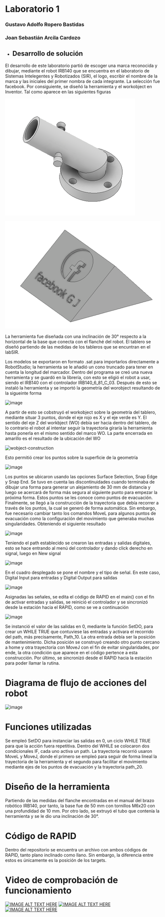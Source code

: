 # Laboratorio 1
### Gustavo Adolfo Ropero Bastidas
### Joan Sebastián Arcila Cardozo
- ## Desarrollo de solución
El desarrollo de este laboratorio partió de escoger una marca reconocida y dibujar, mediante el robot IRB140 que se encuentra en el laboratorio de Sistemas Intelegentes y Robotizados (SIR), el logo, escribir el nombre de la marca y las iniciales del primer nombra de cada integrante. La selección fue facebook. Por consiguiente, se diseñó la herramienta y el workobject en Inventor. Tal como aparece en las siguientes figuras

![Image](https://github.com/garoperob/lab1robotics/blob/main/tool.png "Title")

![Image](https://github.com/garoperob/lab1robotics/blob/main/wobject.png  "Title")

La herramienta fue diseñada con una inclinación de 30° respecto a la horizontal de la base que conecta con el flanché del robot. El tablero se diseñó partiendo de las medidas de los tableros que se encuntran en el labSIR.

Los modelos se exportaron en formato .sat para importarlos directamente a RobotStudio; la herramienta se le añadió un cono truncado para tener en cuenta la longitud del marcador. Dentro del programa se creó una nueva herramienta y se guardó en la librería, con esto se eligió el robot a usar, siendo el IRB140 con el controlador IRB140_6_81_C_03. Después de esto se instaló la herramienta y se importó la geometría del worobject resultando de la sigueinte forma

![image](https://github.com/garoperob/lab1robotics/assets/80500171/f82e330b-2526-427d-b77b-18d5a882ccc7 "Title")

A partir de esto se cobstruyó el workobject sobre la geometría del tablero, mediante situar 3 puntos, donde el eje rojo es X y el eje verde es Y. El sentido del eje Z del workbject (WO) debía ser hacia dentro del tablero, de lo contrario el robot al intentar seguir la trayectoria giraría la herramienta hasta ponerla en el mismo sentido del marco WO. La parte encerrada en amarillo es el resultado de la ubicación del WO

![wobject-construction](https://github.com/garoperob/lab1robotics/assets/80500171/4182048d-6f26-458c-bdc7-0eca4246d41a "Title")

Esto permitió crear los puntos sobre la superficie de la geometría 

![image](https://github.com/garoperob/lab1robotics/assets/80500171/5510546b-9877-4788-bc1b-f9e368032e3c "Title")

Los puntos se ubicaron usando las opciones Surface Selection, Snap Edge y Snap End. Se tuvo en cuenta las discontinuidades cuando terminaba de dibujar una forma para generar un alejamiento de 30 mm de distancia y luego se acercará de forma más segura al siguiente punto para empezar la próxima forma. Estos puntos se les conoce como puntos de evacuación. Finalmente, se llegó a la construcción de la trayectoria que debía recorrer a través de los puntos, la cual se generó de forma automática. Sin embargo, fue necesario cambiar tanto los comandos MoveL para algunos puntos de evacuación como la configuración del movimiento que generaba muchas singularidades. Obteniendo el siguiente resultado

![image](https://github.com/garoperob/lab1robotics/assets/80500171/4eab3b7a-8a3f-4dba-a122-393fe6c6e707 "Title")

Teniendo el path establecido se crearon las entradas y salidas digitales, esto se hace entrando al menú del controlador y dando click derecho en signal, luego en New signal

![image](https://github.com/garoperob/lab1robotics/assets/80500171/31f534c5-1afd-466c-b099-5ebe49c5fc38 "Title")

En el cuadro desplegado se pone el nombre y el tipo de señal. En este caso, Digital Input para entradas y Digital Output para salidas

![image](https://github.com/garoperob/lab1robotics/assets/80500171/15455136-56b4-4ce9-9ff8-49e8f5c9c826 "Title")

Asignadas las señales, se edita el código de RAPID en el main() con el fin de activar entradas y salidas, se reinició el controlador y se sincronizó desde la estación hacia el RAPID, como se ve a continuación

![image](https://github.com/garoperob/lab1robotics/assets/80500171/af08ca5c-2b13-47f5-91b9-40dbbfd98a52 "Title")

Se instanció el valor de las salidas en 0, mediante la función SetDO, para crear un WHILE TRUE que contuviese las entradas y activara el recorrido del path, más precisamente, Path_10. La otra entrada debía ser la posición de mantenimiento. Dicha posición se construyó creando otro punto cercano a home y otra trayectoria con MoveJ con el fin de evitar singularidades, por ende, la otra condición que aparece en el código pertence a esta construcción. Por último, se sincronizó desde el RAPID hacia la estación para poder llamar la rutina.

# Diagrama de flujo de acciones del robot

![image](https://github.com/garoperob/lab1robotics/assets/80500171/799ae20d-a3c0-4341-8255-fa634e4f0f28)

# Funciones utilizadas
Se empleó SetDO para instanciar las salidas en 0, un ciclo WHILE TRUE para que la acción fuera repetitiva. Dentro del WHILE se colocaron dos condicionales IF, cada uno activa un path. La trayectoria recorrió usaron MoveL y MoveJ, donde el primero se empleó para seguir de forma lineal la trayectoria de la herramienta y el segundo para facilitar el movimiento mediante ejes de los puntos de evacuación y la trayectoria path_20.

# Diseño de la herramienta

Partiendo de las medidas del flanche encontradas en el manual del brazo robótico IRB140, por tanto, la base fue de 50 mm con tornillos M6x20 con una profundidad de 10 mm. Por otro lado, se extruyó el tubo que contenía la herramienta y se le dio una inclinación de 30°.

# Código de RAPID

Dentro del repositorio se encuentra un archivo con ambos códigos de RAPID, tanto plano inclinado como llano. Sin embargo, la diferencia entre estos es únicamente es la posición de los targets.

# Video de comprobación de funcionamiento

[![IMAGE ALT TEXT HERE](https://img.youtube.com/vi/V4ZzZhOP_X8/0.jpg)](https://www.youtube.com/watch?v=V4ZzZhOP_X8)
[![IMAGE ALT TEXT HERE](https://img.youtube.com/vi/qPzvd4asezQ/0.jpg)](https://www.youtube.com/watch?v=qPzvd4asezQ)
[![IMAGE ALT TEXT HERE](https://img.youtube.com/vi/ywTjaPXRh5Y/0.jpg)](https://www.youtube.com/watch?v=ywTjaPXRh5Y)





